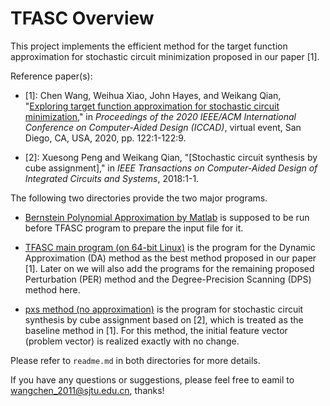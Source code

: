 # TFASC Overview
This project implements the efficient method for the target function approximation for stochastic circuit minimization proposed in our paper [1].

Reference paper(s):
- [1]: Chen Wang, Weihua Xiao, John Hayes, and Weikang Qian, "[Exploring target function approximation for stochastic circuit minimization](https://umji.sjtu.edu.cn/~wkqian/papers/Wang_Xiao_Hayes_Qian_Exploring_Target_Function_Approximation_for_Stochastic_Circuit_Minimization.pdf)," in *Proceedings of the 2020 IEEE/ACM International Conference on Computer-Aided Design (ICCAD)*, virtual event, San Diego, CA, USA, 2020, pp. 122:1-122:9.

- [2]: Xuesong Peng and Weikang Qian, "[Stochastic circuit synthesis by cube assignment]," in *IEEE Transactions on Computer-Aided Design of Integrated Circuits and Systems*, 2018:1-1.

The following two directories provide the two major programs.

- [Bernstein Polynomial Approximation by Matlab](https://github.com/SJTU-ECTL/TFASC/tree/master/Bernstein%20polynomial%20approximation%20by%20Matlab) is supposed to be run before TFASC program to prepare the input file for it.

- [TFASC main program (on 64-bit Linux)](https://github.com/SJTU-ECTL/TFASC/tree/master/TFASC%20main%20program) is the program for the Dynamic Approximation (DA) method as the best method proposed in our paper [1]. Later on we will also add the programs for the remaining proposed Perturbation (PER) method and the Degree-Precision Scanning (DPS) method here.

- [pxs method (no approximation)](https://github.com/SJTU-ECTL/TFASC/tree/master/pxs%20method%20(no%20approximation)) is the program for stochastic circuit synthesis by cube assignment based on [2], which is treated as the baseline method in [1]. For this method, the initial feature vector (problem vector) is realized exactly with no change.

Please refer to `readme.md` in both directories for more details.

If you have any questions or suggestions, please feel free to eamil to wangchen_2011@sjtu.edu.cn, thanks!
